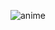 ![anime ](https://user-images.githubusercontent.com/73046889/227717260-4c841ccc-e1c7-406f-b3bb-fe0a39f3a14a.png)



